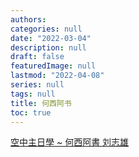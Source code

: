 ```yaml
---
authors:
categories: null
date: "2022-03-04"
description: null
draft: false
featuredImage: null
lastmod: "2022-04-08"
series: null
tags: null
title: 何西阿书
toc: true
---
```


<!--more-->


<a href = "https://youtube.com/playlist?list=PL60316AD76C3DF333">空中主日學 ~ 何西阿書 刘志雄</a>